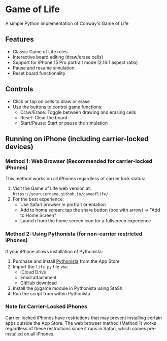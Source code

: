 # Game of Life
A simple Python implementation of Conway's Game of Life

## Features
- Classic Game of Life rules
- Interactive board editing (draw/erase cells)
- Support for iPhone 15 Pro portrait mode (2.16:1 aspect ratio)
- Pause and resume simulation
- Reset board functionality

## Controls
- Click or tap on cells to draw or erase
- Use the buttons to control game functions:
  - Draw/Erase: Toggle between drawing and erasing cells
  - Reset: Clear the board
  - Start/Pause: Start or pause the simulation

## Running on iPhone (including carrier-locked devices)

### Method 1: Web Browser (Recommended for carrier-locked iPhones)
This method works on all iPhones regardless of carrier lock status:

1. Visit the Game of Life web version at: `https://yourusername.github.io/gameoflife/`
2. For the best experience:
   - Use Safari browser in portrait orientation
   - Add to home screen: tap the share button (box with arrow) → "Add to Home Screen"
   - Launch from the home screen icon for a fullscreen experience

### Method 2: Using Pythonista (for non-carrier restricted iPhones)
If your iPhone allows installation of Pythonista:

1. Purchase and install [Pythonista](https://apps.apple.com/us/app/pythonista-3/id1085978097) from the App Store
2. Import the `life.py` file via:
   - iCloud Drive
   - Email attachment
   - GitHub download
3. Install the pygame module in Pythonista using StaSh
4. Run the script from within Pythonista

### Note for Carrier-Locked iPhones
Carrier-locked iPhones have restrictions that may prevent installing certain apps outside the App Store. The web browser method (Method 1) works regardless of these restrictions since it runs in Safari, which comes pre-installed on all iPhones.
